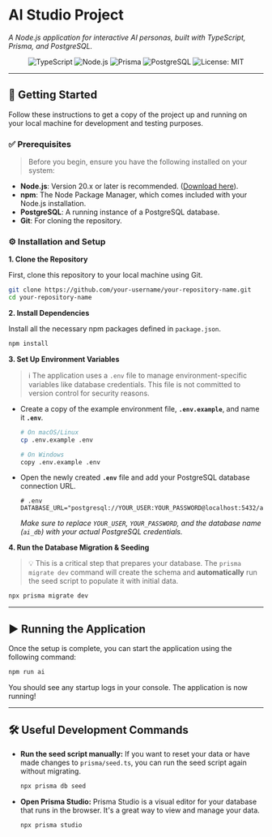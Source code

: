 # AI Studio Project

*A Node.js application for interactive AI personas, built with TypeScript, Prisma, and PostgreSQL.*

<p align="center">
  <img src="https://img.shields.io/badge/TypeScript-3178C6?style=for-the-badge&logo=typescript&logoColor=white" alt="TypeScript">
  <img src="https://img.shields.io/badge/Node.js-339933?style=for-the-badge&logo=nodedotjs&logoColor=white" alt="Node.js">
  <img src="https://img.shields.io/badge/Prisma-2D3748?style=for-the-badge&logo=prisma&logoColor=white" alt="Prisma">
  <img src="https://img.shields.io/badge/PostgreSQL-4169E1?style=for-the-badge&logo=postgresql&logoColor=white" alt="PostgreSQL">
  <img src="https://img.shields.io/badge/License-MIT-yellow.svg?style=for-the-badge" alt="License: MIT">
</p>

---

## 🚀 Getting Started

Follow these instructions to get a copy of the project up and running on your local machine for development and testing purposes.

### ✅ Prerequisites

> Before you begin, ensure you have the following installed on your system:

*   **Node.js**: Version 20.x or later is recommended. ([Download here](https://nodejs.org/)).
*   **npm**: The Node Package Manager, which comes included with your Node.js installation.
*   **PostgreSQL**: A running instance of a PostgreSQL database.
*   **Git**: For cloning the repository.

### ⚙️ Installation and Setup

**1. Clone the Repository**

First, clone this repository to your local machine using Git.

```bash
git clone https://github.com/your-username/your-repository-name.git
cd your-repository-name
```

**2. Install Dependencies**

Install all the necessary npm packages defined in `package.json`.

```bash
npm install
```

**3. Set Up Environment Variables**

> ℹ️ The application uses a `.env` file to manage environment-specific variables like database credentials. This file is not committed to version control for security reasons.

*   Create a copy of the example environment file, **`.env.example`**, and name it **`.env`**.

    ```bash
    # On macOS/Linux
    cp .env.example .env

    # On Windows
    copy .env.example .env
    ```

*   Open the newly created **`.env`** file and add your PostgreSQL database connection URL.

    ```dotenv
    # .env
    DATABASE_URL="postgresql://YOUR_USER:YOUR_PASSWORD@localhost:5432/ai_db"
    ```
    *Make sure to replace `YOUR_USER`, `YOUR_PASSWORD`, and the database name (`ai_db`) with your actual PostgreSQL credentials.*

**4. Run the Database Migration & Seeding**

> 💡 This is a critical step that prepares your database. The `prisma migrate dev` command will create the schema and **automatically** run the seed script to populate it with initial data.

```bash
npx prisma migrate dev
```

---

## ▶️ Running the Application

Once the setup is complete, you can start the application using the following command:

```bash
npm run ai
```

You should see any startup logs in your console. The application is now running!

---

## 🛠️ Useful Development Commands

*   **Run the seed script manually:**
    If you want to reset your data or have made changes to `prisma/seed.ts`, you can run the seed script again without migrating.
    ```bash
    npx prisma db seed
    ```

*   **Open Prisma Studio:**
    Prisma Studio is a visual editor for your database that runs in the browser. It's a great way to view and manage your data.
    ```bash
    npx prisma studio
    ```
